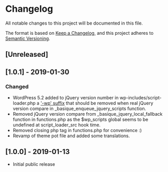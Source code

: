 # Changelog

All notable changes to this project will be documented in this file.

The format is based on [Keep a Changelog](https://keepachangelog.com/en/1.0.0/),
and this project adheres to [Semantic Versioning](https://semver.org/spec/v2.0.0.html).

## [Unreleased]


## [1.0.1] - 2019-01-30
### Changed
- WordPress 5.2 added to jQuery version number in wp-includes/script-loader.php a ['-wp' suffix](https://github.com/WordPress/WordPress/blob/7d171684bc7eb76496627b64a791ac722a5e9f04/wp-includes/script-loader.php#L1017) that should be removed when real jQuery version compare in _basique_enqueue_jquery_scripts function.
- Removed jQuery version compare from _basique_jquery_local_fallback function in functions.php as the $wp_scripts global seems to be undefined at script_loader_src hook time.
- Removed closing php tag in functions.php for convenience :)
- Revamp of theme pot file and added some translations.

## [1.0.0] - 2019-01-13

- Initial public release
